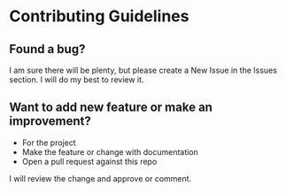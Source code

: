 # Contributing Guidelines

## Found a bug?

I am sure there will be plenty, but please create a New Issue in the Issues
section. I will do my best to review it.

## Want to add new feature or make an improvement?

* For the project
* Make the feature or change with documentation
* Open a pull request against this repo

I will review the change and approve or comment.


